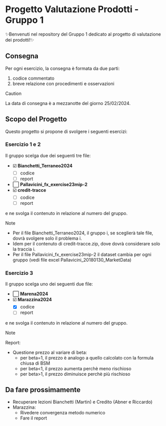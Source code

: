 # Progetto Valutazione Prodotti - Gruppo 1

✨Benvenuti nel repository del Gruppo 1 dedicato al progetto di valutazione dei prodotti!✨

## Consegna

Per ogni esercizio, la consegna è formata da due parti: 
1) codice commentato
2) breve relazione con procedimenti e osservazioni

> [!CAUTION]
> La data di consegna è a mezzanotte del giorno 25/02/2024.

## Scopo del Progetto

Questo progetto si propone di svolgere i seguenti esercizi: 

### Esercizio 1 e 2

Il gruppo scelga due dei seguenti tre file:

- ☑️ **Bianchetti_Terraneo2024**
  - [ ] codice
  - [ ] report 
- ⬜ **Pallavicini_fx_exercise23mip-2** 
- ☑️ **credit-tracce**
  - [ ] codice
  - [ ] report

e ne svolga il contenuto in relazione al numero del gruppo.

> [!NOTE]
> - Per il file Bianchetti_Terraneo2024, il gruppo i, se sceglierà tale file, dovrà svolgere solo il problema i.
> - Idem per il contenuto di credit-tracce.zip, dove dovrà considerare solo la traccia i.
> - Per il file Pallavicini_fx_exercise23mip-2 il dataset cambia per ogni gruppo (vedi file excel Pallavicini_20180130_MarketData)

### Esercizio 3

Il gruppo scelga uno dei seguenti due file:

- ⬜ **Marena2024**
- ☑️ **Marazzina2024**
  - [x] codice
  - [ ] report

e ne svolga il contenuto in relazione al numero del gruppo.

> [!NOTE]
> Report:
> - Questione prezzo al variare di beta:
>   - per beta=1, il prezzo è analogo a quello calcolato con la formula chiusa di BSM
>   - per beta<1, il prezzo aumenta perchè meno rischioso
>   - per beta>1, il prezzo diminuisce perchè più rischioso

## Da fare prossimamente

- Recuperare lezioni Bianchetti (Martin) e Credito (Abner e Riccardo)
- Marazzina:
  - Rivedere convergenza metodo numerico
  - Fare il report